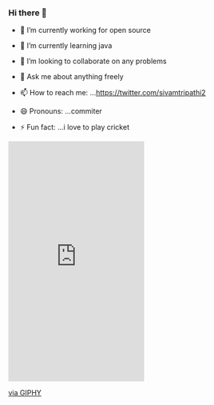 ### Hi there 👋

- 🔭 I’m currently working for open source
- 🌱 I’m currently learning java
- 👯 I’m looking to collaborate on any problems
  
- 💬 Ask me about anything freely
- 📫 How to reach me: ...https://twitter.com/sivamtripathi2
- 😄 Pronouns: ...commiter
- ⚡ Fun fact: ...i love  to play cricket
<iframe src="https://giphy.com/embed/cnhpl4IeYgU7MCBdV2" width="272" height="480" frameBorder="0" class="giphy-embed" allowFullScreen></iframe><p><a href="https://giphy.com/gifs/david-cava-production-github-staging-cnhpl4IeYgU7MCBdV2">via GIPHY</a></p>
